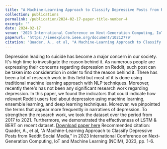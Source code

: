 ```yaml
---
title: "A Machine-Learning Approach to Classify Depressive Posts from Reddit Social Media"
collection: publications
permalink: /publication/2024-02-17-paper-title-number-4
excerpt: ''
date: 2024-02-17
venue: '2023 International Conference on Next-Generation Computing, IoT and Machine Learning (NCIM)'
paperurl: 'https://ieeexplore.ieee.org/document/10212779'
citation: 'Quader, A., et al, "A Machine-Learning Approach to Classify Depressive Posts from Reddit Social Media," in 2023 International Conference on Next-Generation Computing, IoT and Machine Learning (NCIM), 2023, pp. 1-6.'
---
```


Depression leading to suicide has become a major concern in our society. It's high time to investigate the reason behind it. As numerous people are expressing their concerns regarding depression on Reddit, such post can be taken into consideration in order to find the reason behind it. There has been a lot of research work in this field but most of it is done using traditional machine learning approach with NLP techniques. Moreover, recently there's has not been any significant research work regarding depression. In this paper, we found the indicators that could indicate how relevant Reddit users feel about depression using machine learning, ensemble learning, and deep learning techniques. Moreover, we pinpointed the terms that appear more frequently in narratives of depression. To strengthen the research work, we took the dataset over the period from 2017 to 2021. Furthermore, we demonstrated the effectiveness of LSTM & BERT on recent dataset.
[Download paper here](https://ieeexplore.ieee.org/document/10212779)
Recommended citation: Quader, A., et al, "A Machine-Learning Approach to Classify Depressive Posts from Reddit Social Media," in 2023 International Conference on Next-Generation Computing, IoT and Machine Learning (NCIM), 2023, pp. 1-6.
